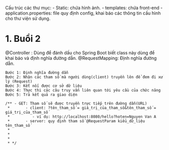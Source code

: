 Cấu trúc các thư mục:
    - Static: chứa hình ảnh.
    - templates: chứa front-end
    - application.properties: file quy định config, khai báo các thông tin cấu hình cho thư viện sử dụng.
# 1. Buổi 2    
@Controller : Dùng để đánh dấu cho Spring Boot biết class này dùng để khai báo và định nghĩa đường dẫn.
    @RequestMapping: Định nghĩa đường dẫn.
    
    Bước 1: Định nghĩa đường dẫn
    Bước 2: Nhận các tham số mà người dùng(client) truyền lên để đem đi xử lý (Request)
    Bước 3: Kết nối được cơ sở dữ liệu
    Bước 4: Thực thi các câu truy vấn liên quan tới yêu cầu của chức năng
    Bước 5: Trả kết quả ra giao diện

    /** - GET: Tham số sẽ được truyền trực tiếp trên đường dẫn(URL)
     *       - client: ?tên_tham_số = giá_trị_của_tham_số&tên_tham_số = giá_trị_của_tham_số
     *          - ví dụ: http://localhost:8080/hello?hoten=Nguyen Van A
     *       - server: quy định tham số @RequestParam kiểu_dữ_liệu tên_tham_số
     *       
     *       
     *          
     * */